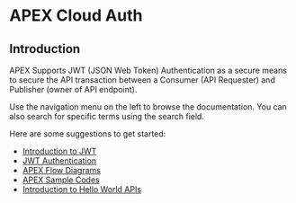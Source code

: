 # APEX Cloud Auth

## Introduction
APEX Supports JWT (JSON Web Token) Authentication as a secure means to secure the API transaction between a Consumer (API Requester) and Publisher (owner of API endpoint).

Use the navigation menu on the left to browse the documentation. You can also search for specific terms using the search field.

Here are some suggestions to get started:

- [Introduction to JWT](/docs/dev/introduction.md)
- [JWT Authentication](/docs/dev/jwt-auth.md)
- [APEX Flow Diagrams](/docs/dev/apex-flow-diagrams.md)
- [APEX Sample Codes](/docs/dev/apex-sample-codes.md)
- [Introduction to Hello World APIs](/docs/hello-world/jwt-auth.md)

